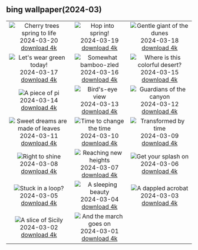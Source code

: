 ## bing wallpaper(2024-03)

|  |  |  |
| :----: | :----: | :----: |
| ![Cherry trees spring to life](https://cn.bing.com/th?id=OHR.CherryBlossomsDC_EN-US3285783737_UHD.jpg&pid=hp&w=384&h=216&rs=1&c=4) <br/>2024-03-20 [download 4k](https://cn.bing.com/th?id=OHR.CherryBlossomsDC_EN-US3285783737_UHD.jpg)| ![Hop into spring!](https://cn.bing.com/th?id=OHR.SpringFrog_EN-US7109699294_UHD.jpg&pid=hp&w=384&h=216&rs=1&c=4) <br/>2024-03-19 [download 4k](https://cn.bing.com/th?id=OHR.SpringFrog_EN-US7109699294_UHD.jpg)| ![Gentle giant of the dunes](https://cn.bing.com/th?id=OHR.ElephantRock_EN-US2340789308_UHD.jpg&pid=hp&w=384&h=216&rs=1&c=4) <br/>2024-03-18 [download 4k](https://cn.bing.com/th?id=OHR.ElephantRock_EN-US2340789308_UHD.jpg)|
| ![Let's wear green today!](https://cn.bing.com/th?id=OHR.StFiniansBay_EN-US2242323244_UHD.jpg&pid=hp&w=384&h=216&rs=1&c=4) <br/>2024-03-17 [download 4k](https://cn.bing.com/th?id=OHR.StFiniansBay_EN-US2242323244_UHD.jpg)| ![Somewhat bamboo-zled](https://cn.bing.com/th?id=OHR.BambooPanda_EN-US2038899729_UHD.jpg&pid=hp&w=384&h=216&rs=1&c=4) <br/>2024-03-16 [download 4k](https://cn.bing.com/th?id=OHR.BambooPanda_EN-US2038899729_UHD.jpg)| ![Where is this colorful desert?](https://cn.bing.com/th?id=OHR.AnzaBorregoBloom_EN-US1951730180_UHD.jpg&pid=hp&w=384&h=216&rs=1&c=4) <br/>2024-03-15 [download 4k](https://cn.bing.com/th?id=OHR.AnzaBorregoBloom_EN-US1951730180_UHD.jpg)|
| ![A piece of pi](https://cn.bing.com/th?id=OHR.AyutthayaTree_EN-US1871119120_UHD.jpg&pid=hp&w=384&h=216&rs=1&c=4) <br/>2024-03-14 [download 4k](https://cn.bing.com/th?id=OHR.AyutthayaTree_EN-US1871119120_UHD.jpg)| ![Bird's-eye view](https://cn.bing.com/th?id=OHR.MagadiFlamingos_EN-US1720896379_UHD.jpg&pid=hp&w=384&h=216&rs=1&c=4) <br/>2024-03-13 [download 4k](https://cn.bing.com/th?id=OHR.MagadiFlamingos_EN-US1720896379_UHD.jpg)| ![Guardians of the canyon](https://cn.bing.com/th?id=OHR.BryceSnow_EN-US1471442313_UHD.jpg&pid=hp&w=384&h=216&rs=1&c=4) <br/>2024-03-12 [download 4k](https://cn.bing.com/th?id=OHR.BryceSnow_EN-US1471442313_UHD.jpg)|
| ![Sweet dreams are made of leaves](https://cn.bing.com/th?id=OHR.SleepyKoala_EN-US1399776436_UHD.jpg&pid=hp&w=384&h=216&rs=1&c=4) <br/>2024-03-11 [download 4k](https://cn.bing.com/th?id=OHR.SleepyKoala_EN-US1399776436_UHD.jpg)| ![Time to change the time](https://cn.bing.com/th?id=OHR.BeaumontClock_EN-US1267001824_UHD.jpg&pid=hp&w=384&h=216&rs=1&c=4) <br/>2024-03-10 [download 4k](https://cn.bing.com/th?id=OHR.BeaumontClock_EN-US1267001824_UHD.jpg)| ![Transformed by time](https://cn.bing.com/th?id=OHR.BistiBlue_EN-US1090853434_UHD.jpg&pid=hp&w=384&h=216&rs=1&c=4) <br/>2024-03-09 [download 4k](https://cn.bing.com/th?id=OHR.BistiBlue_EN-US1090853434_UHD.jpg)|
| ![Right to shine](https://cn.bing.com/th?id=OHR.TateLightUp_EN-US0656439011_UHD.jpg&pid=hp&w=384&h=216&rs=1&c=4) <br/>2024-03-08 [download 4k](https://cn.bing.com/th?id=OHR.TateLightUp_EN-US0656439011_UHD.jpg)| ![Reaching new heights](https://cn.bing.com/th?id=OHR.TarragonaSpain_EN-US4664908149_UHD.jpg&pid=hp&w=384&h=216&rs=1&c=4) <br/>2024-03-07 [download 4k](https://cn.bing.com/th?id=OHR.TarragonaSpain_EN-US4664908149_UHD.jpg)| ![Get your splash on](https://cn.bing.com/th?id=OHR.WahclellaFalls_EN-US4371863309_UHD.jpg&pid=hp&w=384&h=216&rs=1&c=4) <br/>2024-03-06 [download 4k](https://cn.bing.com/th?id=OHR.WahclellaFalls_EN-US4371863309_UHD.jpg)|
| ![Stuck in a loop?](https://cn.bing.com/th?id=OHR.BangkokCircle_EN-US4243452532_UHD.jpg&pid=hp&w=384&h=216&rs=1&c=4) <br/>2024-03-05 [download 4k](https://cn.bing.com/th?id=OHR.BangkokCircle_EN-US4243452532_UHD.jpg)| ![A sleeping beauty](https://cn.bing.com/th?id=OHR.ArenalCostaRica_EN-US4075825664_UHD.jpg&pid=hp&w=384&h=216&rs=1&c=4) <br/>2024-03-04 [download 4k](https://cn.bing.com/th?id=OHR.ArenalCostaRica_EN-US4075825664_UHD.jpg)| ![A dappled acrobat](https://cn.bing.com/th?id=OHR.KrugerLeopard_EN-US3980767237_UHD.jpg&pid=hp&w=384&h=216&rs=1&c=4) <br/>2024-03-03 [download 4k](https://cn.bing.com/th?id=OHR.KrugerLeopard_EN-US3980767237_UHD.jpg)|
| ![A slice of Sicily](https://cn.bing.com/th?id=OHR.ModicaItaly_EN-US3843446204_UHD.jpg&pid=hp&w=384&h=216&rs=1&c=4) <br/>2024-03-02 [download 4k](https://cn.bing.com/th?id=OHR.ModicaItaly_EN-US3843446204_UHD.jpg)| ![And the march goes on](https://cn.bing.com/th?id=OHR.SuffrageParade_EN-US3648247280_UHD.jpg&pid=hp&w=384&h=216&rs=1&c=4) <br/>2024-03-01 [download 4k](https://cn.bing.com/th?id=OHR.SuffrageParade_EN-US3648247280_UHD.jpg)|
